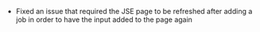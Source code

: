 - Fixed an issue that required the JSE page to be refreshed after adding a job in order to have the input added to the page again